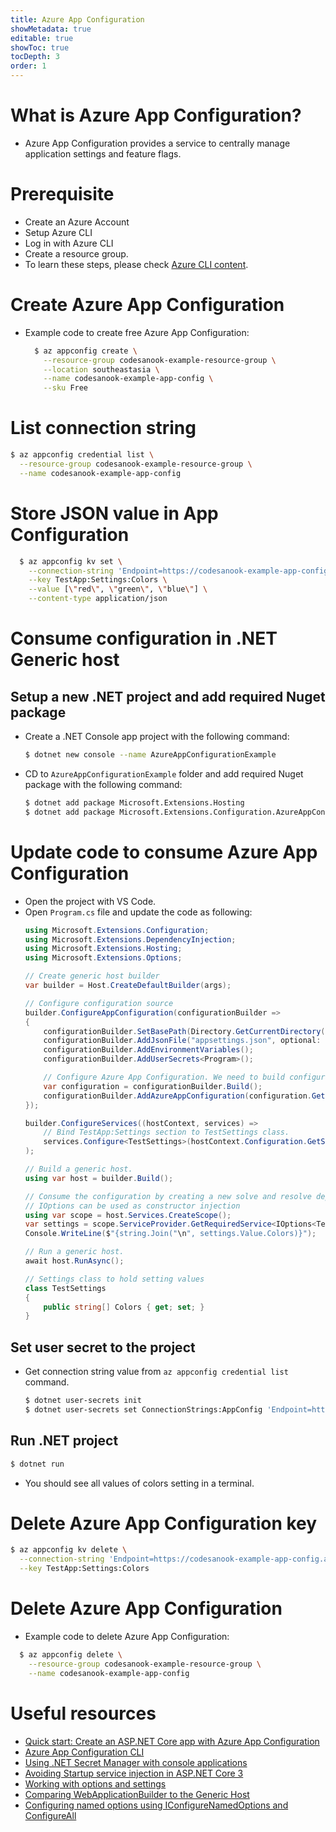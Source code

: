```yaml
---
title: Azure App Configuration
showMetadata: true
editable: true
showToc: true
tocDepth: 3
order: 1
---
```


# What is Azure App Configuration?
- Azure App Configuration provides a service to centrally manage application settings and feature flags.

# Prerequisite
- Create an Azure Account
- Setup Azure CLI
- Log in with Azure CLI
- Create a resource group.
- To learn these steps, please check [Azure CLI content](/cloud-hosting/azure/azure-cli).

# Create Azure App Configuration
- Example code to create free Azure App Configuration:
  ```sh
    $ az appconfig create \
      --resource-group codesanook-example-resource-group \
      --location southeastasia \
      --name codesanook-example-app-config \
      --sku Free
  ```

# List connection string
  ```sh
  $ az appconfig credential list \
    --resource-group codesanook-example-resource-group \
    --name codesanook-example-app-config
  ```

# Store JSON value in App Configuration
```sh
  $ az appconfig kv set \
    --connection-string 'Endpoint=https://codesanook-example-app-config.azconfig.io;Id=xxx;Secret=xxx' \
    --key TestApp:Settings:Colors \
    --value [\"red\", \"green\", \"blue\"] \
    --content-type application/json
  ```

# Consume configuration in .NET Generic host

## Setup a new .NET project and add required Nuget package
- Create a .NET Console app project with the following command:
  ```sh
  $ dotnet new console --name AzureAppConfigurationExample
  ```
- CD to `AzureAppConfigurationExample` folder and add required Nuget package with the following command:
  ```sh
  $ dotnet add package Microsoft.Extensions.Hosting
  $ dotnet add package Microsoft.Extensions.Configuration.AzureAppConfiguration
  ```

# Update code to consume Azure App Configuration
- Open the project with VS Code.
- Open `Program.cs` file and update the code as following:
  ```cs
  using Microsoft.Extensions.Configuration;
  using Microsoft.Extensions.DependencyInjection;
  using Microsoft.Extensions.Hosting;
  using Microsoft.Extensions.Options;

  // Create generic host builder
  var builder = Host.CreateDefaultBuilder(args);

  // Configure configuration source
  builder.ConfigureAppConfiguration(configurationBuilder =>
  {
      configurationBuilder.SetBasePath(Directory.GetCurrentDirectory());
      configurationBuilder.AddJsonFile("appsettings.json", optional: true);
      configurationBuilder.AddEnvironmentVariables();
      configurationBuilder.AddUserSecrets<Program>();

      // Configure Azure App Configuration. We need to build configuration to a get connection string from a user secret.
      var configuration = configurationBuilder.Build();
      configurationBuilder.AddAzureAppConfiguration(configuration.GetConnectionString("AppConfig"));
  });

  builder.ConfigureServices((hostContext, services) =>
      // Bind TestApp:Settings section to TestSettings class.
      services.Configure<TestSettings>(hostContext.Configuration.GetSection("TestApp:Settings"))
  );

  // Build a generic host.
  using var host = builder.Build();

  // Consume the configuration by creating a new solve and resolve dependency.
  // IOptions can be used as constructor injection
  using var scope = host.Services.CreateScope();
  var settings = scope.ServiceProvider.GetRequiredService<IOptions<TestSettings>>();
  Console.WriteLine($"{string.Join("\n", settings.Value.Colors)}");

  // Run a generic host.
  await host.RunAsync();

  // Settings class to hold setting values
  class TestSettings
  {
      public string[] Colors { get; set; }
  }
  ```

## Set user secret to the project
- Get connection string value from `az appconfig credential list` command.
  ```sh
  $ dotnet user-secrets init
  $ dotnet user-secrets set ConnectionStrings:AppConfig 'Endpoint=https://codesanook-example-app-config.azconfig.io;Id=xxx;Secret=xxx'
  ```
## Run .NET project
```sh
$ dotnet run
```
- You should see all values of colors setting in a terminal.

# Delete Azure App Configuration key
  ```sh
  $ az appconfig kv delete \
    --connection-string 'Endpoint=https://codesanook-example-app-config.azconfig.io;Id=xxx;Secret=xxx' \
    --key TestApp:Settings:Colors
  ```

# Delete Azure App Configuration
- Example code to delete Azure App Configuration:
```sh
  $ az appconfig delete \
    --resource-group codesanook-example-resource-group \
    --name codesanook-example-app-config
```

# Useful resources
- [Quick start: Create an ASP.NET Core app with Azure App Configuration](https://learn.microsoft.com/en-us/azure/azure-app-configuration/quickstart-aspnet-core-app?tabs=core6x)
- [Azure App Configuration CLI](https://learn.microsoft.com/en-us/cli/azure/appconfig?view=azure-cli-latest)
- [Using .NET Secret Manager with console applications](https://blog.xmi.fr/posts/dotnet-console-app-with-secrets/)
- [Avoiding Startup service injection in ASP.NET Core 3](https://andrewlock.net/avoiding-startup-service-injection-in-asp-net-core-3/)
- [Working with options and settings](https://learn.microsoft.com/en-us/azure/azure-functions/functions-dotnet-dependency-injection#working-with-options-and-settings)
- [Comparing WebApplicationBuilder to the Generic Host](https://andrewlock.net/exploring-dotnet-6-part-2-comparing-webapplicationbuilder-to-the-generic-host/)
- [Configuring named options using IConfigureNamedOptions and ConfigureAll](https://andrewlock.net/configuring-named-options-using-iconfigurenamedoptions-and-configureall/)
